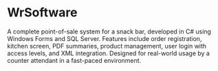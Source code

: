 # WrSoftware
A complete point-of-sale system for a snack bar, developed in C# using Windows Forms and SQL Server. Features include order registration, kitchen screen, PDF summaries, product management, user login with access levels, and XML integration. Designed for real-world usage by a counter attendant in a fast-paced environment.
